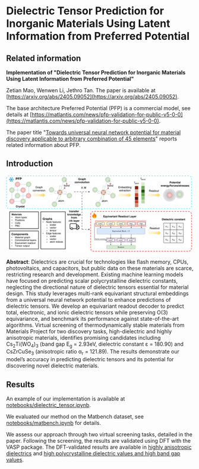 # Dielectric Tensor Prediction for Inorganic Materials Using Latent Information from Preferred Potential


## Related information
**Implementation of "Dielectric Tensor Prediction for Inorganic Materials Using Latent Information from Preferred Potential"**

Zetian Mao, Wenwen Li, Jethro Tan. The paper is available at [https://arxiv.org/abs/2405.09052](https://arxiv.org/abs/2405.09052).

The base architecture Preferred Potential (PFP) is a commercial model, see details at [https://matlantis.com/news/pfp-validation-for-public-v5-0-0](https://matlantis.com/news/pfp-validation-for-public-v5-0-0).

The paper title "[Towards universal neural network potential for material discovery applicable to arbitrary combination of 45 elements](https://doi-org.utokyo.idm.oclc.org/10.1038/s41467-022-30687-9)" reports related information about PFP.

## Introduction

![overview](/imgs/overview.png)

**Abstract**: 
Dielectrics are crucial for technologies like flash memory, CPUs, photovoltaics, and capacitors, but public data on these materials are scarce, restricting research and development. Existing machine learning models have focused on predicting scalar polycrystalline dielectric constants, neglecting the directional nature of dielectric tensors essential for material design. This study leverages multi-rank equivariant structural embeddings from a universal neural network potential to enhance predictions of dielectric tensors. We develop an equivariant readout decoder to predict total, electronic, and ionic dielectric tensors while preserving O(3) equivariance, and benchmark its performance against state-of-the-art algorithms. Virtual screening of thermodynamically stable materials from Materials Project for two discovery tasks, high-dielectric and highly anisotropic materials, identifies promising candidates including Cs<sub>2</sub>Ti(WO<sub>4</sub>)<sub>3</sub> (band gap E<sub>g</sub> = 2.93eV, dielectric constant ε = 180.90) and CsZrCuSe<sub>3</sub> (anisotropic ratio α<sub>r</sub> = 121.89). The results demonstrate our model’s accuracy in predicting dielectric tensors and its potential for discovering novel dielectric materials.

## Results

An example of our implementation is available at [notebooks/dielectric_tensor.ipynb](notebooks/dielectric_tensor.ipynb).

We evaluated our method on the Matbench dataset, see [notebooks/matbench.ipynb](notebooks/matbench.ipynb) for details.

We assess our approach through two virtual screening tasks, detailed in the paper. Following the screening, the results are validated using DFT with the VASP package.
The DFT-validated results are available in [highly anisotropic dielectrics](data/high_anisotropy.csv) and [high polycrystalline dielectric values and high band gap values](data/high_dielectric_bandgap.csv).
